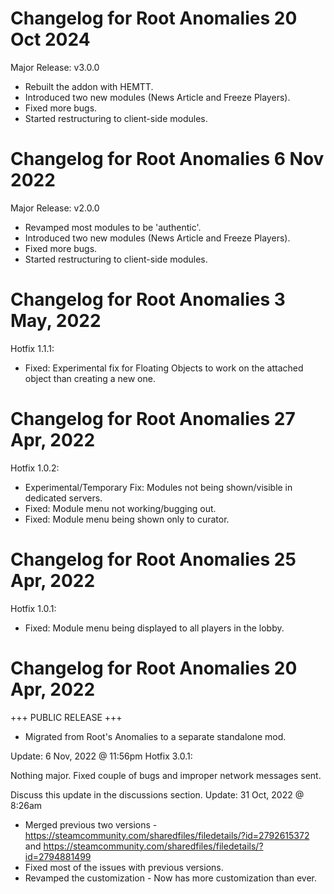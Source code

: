 # Changelog for Root Anomalies 20 Oct 2024

Major Release: v3.0.0
- Rebuilt the addon with HEMTT.
- Introduced two new modules (News Article and Freeze Players).
- Fixed more bugs.
- Started restructuring to client-side modules.


# Changelog for Root Anomalies 6 Nov 2022

Major Release: v2.0.0
- Revamped most modules to be 'authentic'.
- Introduced two new modules (News Article and Freeze Players).
- Fixed more bugs.
- Started restructuring to client-side modules.

# Changelog for Root Anomalies 3 May, 2022 

Hotfix 1.1.1:
- Fixed: Experimental fix for Floating Objects to work on the attached object than creating a new one.

# Changelog for Root Anomalies 27 Apr, 2022

Hotfix 1.0.2:
- Experimental/Temporary Fix: Modules not being shown/visible in dedicated servers.
- Fixed: Module menu not working/bugging out.
- Fixed: Module menu being shown only to curator.

# Changelog for Root Anomalies 25 Apr, 2022

Hotfix 1.0.1:
- Fixed: Module menu being displayed to all players in the lobby.

# Changelog for Root Anomalies 20 Apr, 2022

+++ PUBLIC RELEASE +++
- Migrated from Root's Anomalies to a separate standalone mod.



Update: 6 Nov, 2022 @ 11:56pm
Hotfix 3.0.1:

Nothing major. Fixed couple of bugs and improper network messages sent.

Discuss this update in the discussions section.
Update: 31 Oct, 2022 @ 8:26am
+ Merged previous two versions - https://steamcommunity.com/sharedfiles/filedetails/?id=2792615372 and https://steamcommunity.com/sharedfiles/filedetails/?id=2794881499
+ Fixed most of the issues with previous versions.
+ Revamped the customization - Now has more customization than ever.